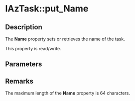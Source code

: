 # IAzTask::put_Name

## Description

The **Name** property sets or retrieves the name of the task.

This property is read/write.

## Parameters

## Remarks

The maximum length of the **Name** property is 64 characters.